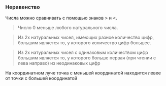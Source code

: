 ### Неравенство

Числа можно сравнивать с помощью знаков > и <.

> Число 0 меньше любого натурального числа.

> Из 2х натуральных чисел, имеющих разное количество цифр, большим является то, у которого количество цифр большее.

> Из 2х натуральных чисел с одинаковым количеством цифр большим является то, у которого больше первая (при чтении с лева направо) из неодинаковых цифр

На координатном луче точка с меньшей координатой находится левее от точки с большей координатой